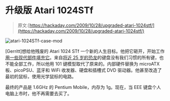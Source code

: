 # 升级版 Atari 1024STf

> 原文:[https://hackaday.com/2009/10/28/upgraded-atari-1024stf/](https://hackaday.com/2009/10/28/upgraded-atari-1024stf/)

![atari-1024STf-case-mod](../Images/36c0142238cf41119707cf2a3d65a856.png "atari-1024STf-case-mod")

[Gerritt]想给他残废的 Atari 1024 STf 一个新的人生目标。他把它砸开，开始工作[用一些现代部件填充它](http://www.ultragalore.com/?p=3)。来自[将近 25 岁的恐龙](http://en.wikipedia.org/wiki/Atari_ST)的键盘没有我们习惯的所有键，也不能全部工作，所以他用 101 键模型取代了原来的。内部硬件替换为 microATX 板、picoPSU、蓝牙和 WiFi 收发器、硬盘和插槽式 DVD 驱动器。他甚至改造了最初的鼠标，使用光学鼠标的电路。

最终的产品是 1.6GHz 的 Pentium Mobile，内存为 1g。现在，当 EEE 键盘个人电脑上市时，他不再需要去买了。